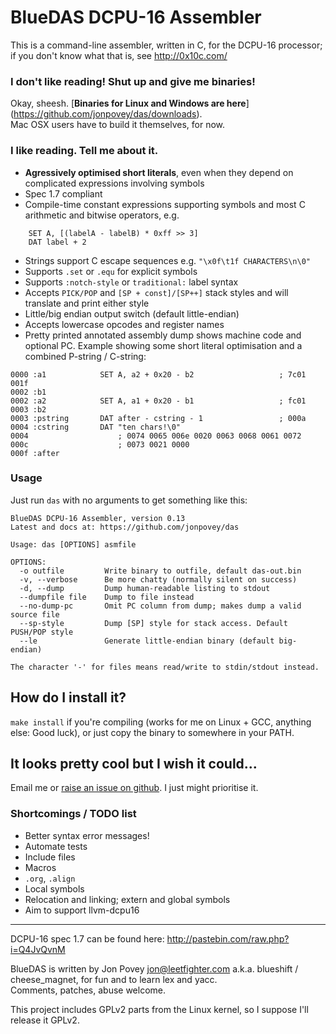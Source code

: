 # BlueDAS DCPU-16 Assembler
This is a command-line assembler, written in C, for the DCPU-16 processor;
if you don't know what that is, see http://0x10c.com/

### I don't like reading! Shut up and give me binaries!
Okay, sheesh. [**Binaries for Linux and Windows are here**]
(https://github.com/jonpovey/das/downloads).  
Mac OSX users have to build it themselves, for now.

### I like reading. Tell me about it.
- **Agressively optimised short literals**, even when they depend
  on complicated expressions involving symbols
- Spec 1.7 compliant
- Compile-time constant expressions supporting symbols and most C arithmetic
  and bitwise operators, e.g.

```
	SET A, [(labelA - labelB) * 0xff >> 3]
	DAT label + 2
```

- Strings support C escape sequences e.g. `"\x0f\t1f CHARACTERS\n\0"`
- Supports `.set` or `.equ` for explicit symbols
- Supports `:notch-style` or `traditional:` label syntax
- Accepts `PICK/POP` and `[SP + const]/[SP++]` stack styles and will translate
  and print either style
- Little/big endian output switch (default little-endian)
- Accepts lowercase opcodes and register names
- Pretty printed annotated assembly dump shows machine code and optional PC.
  Example showing some short literal optimisation and a combined P-string /
  C-string:

```
0000 :a1            SET A, a2 + 0x20 - b2                   ; 7c01 001f
0002 :b1
0002 :a2            SET A, a1 + 0x20 - b1                   ; fc01
0003 :b2
0003 :pstring       DAT after - cstring - 1                 ; 000a
0004 :cstring       DAT "ten chars!\0"
0004                    ; 0074 0065 006e 0020 0063 0068 0061 0072
000c                    ; 0073 0021 0000
000f :after
```

### Usage
Just run `das` with no arguments to get something like this:

```
BlueDAS DCPU-16 Assembler, version 0.13
Latest and docs at: https://github.com/jonpovey/das

Usage: das [OPTIONS] asmfile

OPTIONS:
  -o outfile         Write binary to outfile, default das-out.bin
  -v, --verbose      Be more chatty (normally silent on success)
  -d, --dump         Dump human-readable listing to stdout
  --dumpfile file    Dump to file instead
  --no-dump-pc       Omit PC column from dump; makes dump a valid source file
  --sp-style         Dump [SP] style for stack access. Default PUSH/POP style
  --le               Generate little-endian binary (default big-endian)

The character '-' for files means read/write to stdin/stdout instead.

```

## How do I install it?
`make install` if you're compiling (works for me on Linux + GCC, anything else:
Good luck), or just copy the binary to somewhere in your PATH.

## It looks pretty cool but I wish it could...

Email me or [raise an issue on github](https://github.com/jonpovey/das/issues).
I just might prioritise it.

### Shortcomings / TODO list

- Better syntax error messages!
- Automate tests
- Include files
- Macros
- `.org`, `.align`
- Local symbols
- Relocation and linking; extern and global symbols
- Aim to support llvm-dcpu16

---
DCPU-16 spec 1.7 can be found here: http://pastebin.com/raw.php?i=Q4JvQvnM

BlueDAS is written by Jon Povey <jon@leetfighter.com> a.k.a. blueshift /
cheese_magnet, for fun and to learn lex and yacc.  
Comments, patches, abuse welcome.

This project includes GPLv2 parts from the Linux kernel, so I suppose I'll
release it GPLv2.
